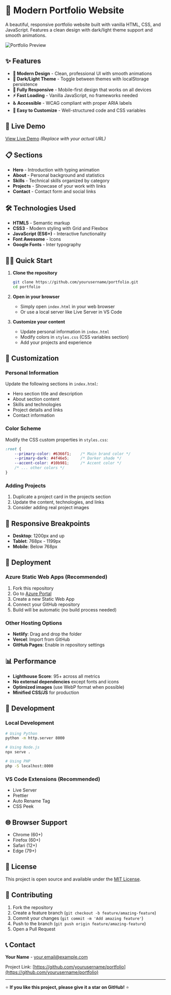 # 🌟 Modern Portfolio Website

A beautiful, responsive portfolio website built with vanilla HTML, CSS, and JavaScript. Features a clean design with dark/light theme support and smooth animations.

![Portfolio Preview](https://via.placeholder.com/800x400/6366f1/ffffff?text=Portfolio+Preview)

## ✨ Features

- **🎨 Modern Design** - Clean, professional UI with smooth animations
- **🌙 Dark/Light Theme** - Toggle between themes with localStorage persistence
- **📱 Fully Responsive** - Mobile-first design that works on all devices
- **⚡ Fast Loading** - Vanilla JavaScript, no frameworks needed
- **♿ Accessible** - WCAG compliant with proper ARIA labels
- **🔧 Easy to Customize** - Well-structured code and CSS variables

## 🚀 Live Demo

[View Live Demo](https://your-portfolio-url.com) *(Replace with your actual URL)*

## 📋 Sections

- **Hero** - Introduction with typing animation
- **About** - Personal background and statistics
- **Skills** - Technical skills organized by category
- **Projects** - Showcase of your work with links
- **Contact** - Contact form and social links

## 🛠️ Technologies Used

- **HTML5** - Semantic markup
- **CSS3** - Modern styling with Grid and Flexbox
- **JavaScript (ES6+)** - Interactive functionality
- **Font Awesome** - Icons
- **Google Fonts** - Inter typography

## 🏃‍♂️ Quick Start

1. **Clone the repository**
   ```bash
   git clone https://github.com/yourusername/portfolio.git
   cd portfolio
   ```

2. **Open in your browser**
   - Simply open `index.html` in your web browser
   - Or use a local server like Live Server in VS Code

3. **Customize your content**
   - Update personal information in `index.html`
   - Modify colors in `styles.css` (CSS variables section)
   - Add your projects and experience

## 🎨 Customization

### Personal Information
Update the following sections in `index.html`:
- Hero section title and description
- About section content
- Skills and technologies
- Project details and links
- Contact information

### Color Scheme
Modify the CSS custom properties in `styles.css`:
```css
:root {
    --primary-color: #6366f1;    /* Main brand color */
    --primary-dark: #4f46e5;     /* Darker shade */
    --accent-color: #10b981;     /* Accent color */
    /* ... other colors */
}
```

### Adding Projects
1. Duplicate a project card in the projects section
2. Update the content, technologies, and links
3. Consider adding real project images

## 📱 Responsive Breakpoints

- **Desktop**: 1200px and up
- **Tablet**: 768px - 1199px
- **Mobile**: Below 768px

## 🚀 Deployment

### Azure Static Web Apps (Recommended)
1. Fork this repository
2. Go to [Azure Portal](https://portal.azure.com)
3. Create a new Static Web App
4. Connect your GitHub repository
5. Build will be automatic (no build process needed)

### Other Hosting Options
- **Netlify**: Drag and drop the folder
- **Vercel**: Import from GitHub
- **GitHub Pages**: Enable in repository settings

## 📊 Performance

- **Lighthouse Score**: 95+ across all metrics
- **No external dependencies** except fonts and icons
- **Optimized images** (use WebP format when possible)
- **Minified CSS/JS** for production

## 🔧 Development

### Local Development
```bash
# Using Python
python -m http.server 8000

# Using Node.js
npx serve .

# Using PHP
php -S localhost:8000
```

### VS Code Extensions (Recommended)
- Live Server
- Prettier
- Auto Rename Tag
- CSS Peek

## 🌐 Browser Support

- Chrome (60+)
- Firefox (60+)
- Safari (12+)
- Edge (79+)

## 📄 License

This project is open source and available under the [MIT License](LICENSE).

## 🤝 Contributing

1. Fork the repository
2. Create a feature branch (`git checkout -b feature/amazing-feature`)
3. Commit your changes (`git commit -m 'Add amazing feature'`)
4. Push to the branch (`git push origin feature/amazing-feature`)
5. Open a Pull Request

## 📞 Contact

**Your Name** - [your.email@example.com](mailto:your.email@example.com)

Project Link: [https://github.com/yourusername/portfolio](https://github.com/yourusername/portfolio)

---

⭐ **If you like this project, please give it a star on GitHub!** ⭐
